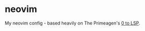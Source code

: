 # neovim
My neovim config - based heavily on The Primeagen's [0 to LSP](https://www.youtube.com/watch?v=w7i4amO_zaE&ab_channel=ThePrimeagen).
